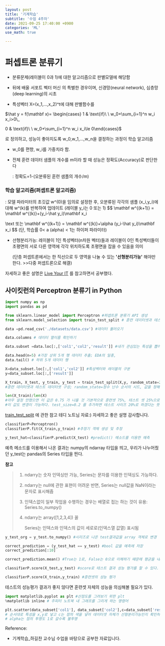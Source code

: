 ```yaml
---
layout: post
title: '기계학습'
subtitle: '수업 4주차'
date: 2021-09-25 17:40:00 +0900
categories: 'ML'
use_math: true

---
```


# 퍼셉트론 분류기

- 분류문제(레이블이 0과 1)에 대한 알고리즘으로 판별모델에 해당함 

- 뒤에 배울 서포트 벡터 머신 의 특별한 경우이며, 신경망(neural network), 심층망(deep learning)의 시초

-  특성벡터 X=(x_1,...,x_2)^t에 대해 판별함수를 
  
  
  
  $\hat y = f(\mathbf x)= \begin{cases} 1 & \text{if}\ \ w_0+\sum_{i=1}^n w_i x_i>0\\_

   0 & \text{if}\ \ w_0+\sum_{i=1}^n w_i x_i\le 0\end{cases}$
  
  
  로 정의하고, 성능이 좋아지도록 w_0,w_1,...,w_n을 결정하는 과정이 학습 알고리즘 

* w_0를 편향, w_i를 가중치라 함.

* 전체 훈련 데이터 샘플의 개수를 m이라 할 때 성능은 정확도(Accuracy)로 판단한다

  : 정확도=1-(오분류된 훈련 샘플의 개수/m)

### 학습 알고리즘(퍼셉트론 알고리즘)

 : 모델 파라미터의 초깃값 w^(0)을 임의로 설정한 후, 오분류된 각각의 샘플 (x_i,y_i)에 대해 w^(k)를 반복하여 업데이트 (레이블 y_i는 0 또는 1)
$$
\mathbf w^{(k+1)} = \mathbf w^{(k)}+(y_i-\hat y_i)\mathbf x_i

\text 또는   \mathbf w^{(k+1)} = \mathbf w^{(k)}+\alpha (y_i-\hat y_i)\mathbf x_i
$$
(단, 학습률  0< a (alpha) < 1는 하이퍼 파라미터)

- 선형분리가능: 레이블이 1인 특성벡터(n차원 벡터)들과 레이블이 0인 특성벡터들이 초평면의 서로 다른 영역에 각각 위치하도록 초평면을 잡을 수 있음을 의미

   (단층 퍼셉트론에서는 한 직선으로 두 영역을 나눌 수 있는 **'선형분리가능'** 해야만 한다. >>다중 퍼셉트론으로 해결)


자세하고 좋은 설명은 [Live Your IT](https://liveyourit.tistory.com/63) 를 참고하면서 공부했다.



## 사이킷런의 Perceptron 분류기 in Python

```python
import numpy as np
import pandas as pd

from sklearn.linear_model import Perceptron #퍼셉트론 분류기 API 생성
from sklearn.model_selection import train_test_split # 훈련 데이터셋과 테스트 데이터셋 나누기
```



```python
data =pd.read_csv('./datasets/data.csv') #데이터 불러오기

data.columns # 데이터 열이름 확인하기

data.subset =data.loc[:,['col1','col2','result']] #내가 관심있는 특성을 뽑아냈다

data.head(n=5) #가장 상위 5개 행 데이터 추출; EDA의 일종,
data.tail() # 하위 5개 데이터 행

X=data_subset.loc[:,['col1','col2']] #특성벡터와 레이블의 구분
y=data_subset.loc[:,['result']]

X_train, X_test, y_train, y_test = train_test_split(X,y, random_state=20) 
#훈련 데이터셋과 테스트 데이터셋 구성; random_state=정수 난수 순서의 시드, 값을 정해주면 일정한 순서로 데이터셋을 구성한다. 

len(X_train)/len(X)
#아무 설정 안했으면 이 값은 0.75 가 나올 것 기본적으로 훈련셋 75%, 테스트 셋 25%으로 나눈다.
#이 값도 변경이 가능하다. test_size=0.2 를 추가하면 테스트 사이즈 20%로 하겠다는 뜻이다.

```

[train_test_split](https://teddylee777.github.io/scikit-learn/train-test-split) 에 관한 참고 테디 노트님 자료:) 자세하고 좋은 설명 감사합니다.



```python
classifierP=Perceptron()
classifierP.fit(X_train,y_train) #추정기 객체 생성 및 추정

y_test_hat=classifierP.predict(X_test) #predict() 메소드를 이용한 예측

```

예측 메소드를 이용해서 나온 결과는 numpy의 ndarray 타입을 띄고, 우리가 나누어줬던 y_test는 pandas의 Series 타입을 띈다. 

**참고**

> 1. ndarry는 숫자 인덱싱만 가능, Series는 문자를 이용한 인덱싱도 가능하다.
>
> 2. ndarry는 null에 관한 표현이 어려운 반면, Series는 null값을 NaN이라는 문자로 표시해줌
>
> 3. 인덱스없이 일부 작업을 수행하는 경우는 배열로 접는 하는 것이 유용: Series.to_numpy()
>
> 4. ndarry는 array([1,2,3,4]) 꼴
>
>    Series는 인덱스와 인덱스의 값이 세로로(인덱스열  값열) 표시됨

```python
y_test_org = y_test.to_numpy() #시리즈로 나온 test결과값을 array 객체로 변경

correct_prediction = (y_test_hat == y_test) #bool 값을 예측에 저장
correct_prediction[:10]

correct_prediction.mean() #True는 1로, False는 0으로 이해하기 떄문에 평균을 내어도 정확도를 구할 수 있다.

classifierP.score(X_test,y_test) #score로 테스트 결과 성능 평가를 할 수 있다.

classifierP.score(X_train,y_train) #훈련셋의 성능 평가


```



테스트의 성능평가 결과가 좋지 않다면 훈련셋 자체의 성능을 의심해볼 필요가 있다. 

```python
import matplotlib.pyplot as plt #산점도를 그려보기 위한 plt
%matplotlib inline # 주피터 노트북 내 그래프를 그리게 하는 명령어

plt.scatter(data_subset['col1'], data_subset['col2'],c=data_subset['result'], alpha=0.4)
# 순서대로 특성을 x,y로 넣고 c는 점의 색을 넣어 데이터셋 자체가 선형분리가능인지 확인하는 그래프,
# alpha는 점의 투명도 1로 갈수록 불투명
```



Reference: 

- 기계학습_하길찬 교수님 수업을 바탕으로 공부한 자료입니다. 

  

